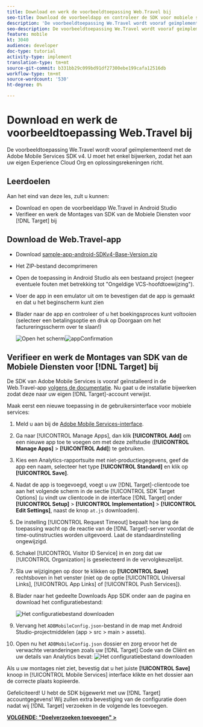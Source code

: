 ```yaml
---
title: Download en werk de voorbeeldtoepassing Web.Travel bij
seo-title: Download de voorbeeldapp en controleer de SDK voor mobiele services
description: 'De voorbeeldtoepassing We.Travel wordt vooraf geïmplementeerd met de Adobe Mobile Services SDK v4. U moet het enkel bijwerken zodat het aan uw eigen Experience Cloud Org en oplossingsrekeningen richt.   '
seo-description: De voorbeeldtoepassing We.Travel wordt vooraf geïmplementeerd met de Adobe Mobile Services SDK v4. U moet het enkel bijwerken zodat het aan uw eigen Experience Cloud Org en oplossingsrekeningen richt.
feature: mobile
kt: 3040
audience: developer
doc-type: tutorial
activity-type: implement
translation-type: tm+mt
source-git-commit: b331bb29c099bd91df27300ebe199cafa12516db
workflow-type: tm+mt
source-wordcount: '530'
ht-degree: 0%

---
```



# Download en werk de voorbeeldtoepassing Web.Travel bij

De voorbeeldtoepassing We.Travel wordt vooraf geïmplementeerd met de Adobe Mobile Services SDK v4. U moet het enkel bijwerken, zodat het aan uw eigen Experience Cloud Org en oplossingsrekeningen richt.

## Leerdoelen

Aan het eind van deze les, zult u kunnen:

* Download en open de voorbeeldapp We.Travel in Android Studio
* Verifieer en werk de Montages van SDK van de Mobiele Diensten voor [!DNL Target] bij

## Download de Web.Travel-app

* Download [sample-app-android-SDKv4-Base-Version.zip](assets/sample-app-android-SDKv4-Base-Version.zip)
* Het ZIP-bestand decomprimeren
* Open de toepassing in Android Studio als een bestaand project (negeer eventuele fouten met betrekking tot &quot;Ongeldige VCS-hoofdtoewijzing&quot;).
* Voer de app in een emulator uit om te bevestigen dat de app is gemaakt en dat u het beginscherm kunt zien
* Blader naar de app en controleer of u het boekingsproces kunt voltooien (selecteer een betalingsoptie en druk op Doorgaan om het factureringsscherm over te slaan!)

   ![Open het scherm ](assets/wetravel_homeScreen.png)![appConfirmation](assets/wetravel_confirmationScreen.png)

## Verifieer en werk de Montages van SDK van de Mobiele Diensten voor [!DNL Target] bij

De SDK van Adobe Mobile Services is vooraf geïnstalleerd in de Web.Travel-app [volgens de documentatie](https://docs.adobe.com/content/help/en/mobile-services/android/getting-started-android/requirements.html). Nu gaat u de installatie bijwerken zodat deze naar uw eigen [!DNL Target]-account verwijst.

Maak eerst een nieuwe toepassing in de gebruikersinterface voor mobiele services:

1. Meld u aan bij de [Adobe Mobile Services-interface](https://mobilemarketing.adobe.com).
1. Ga naar [!UICONTROL Manage Apps], dan klik **[!UICONTROL Add]** om een nieuwe app toe te voegen om met deze zelfstudie (**[!UICONTROL Manage Apps]** > **[!UICONTROL Add]**) te gebruiken.
1. Kies een Analytics-rapportsuite met niet-productiegegevens, geef de app een naam, selecteer het type **[!UICONTROL Standard]** en klik op **[!UICONTROL Save]**.
1. Nadat de app is toegevoegd, voegt u uw [!DNL Target]-clientcode toe aan het volgende scherm in de sectie [!UICONTROL SDK Target Options] (u vindt uw clientcode in de interface [!DNL Target] onder **[!UICONTROL Setup]** > **[!UICONTROL Implementation]** > **[!UICONTROL Edit Settings]**, naast de knop `at.js` downloaden).
1. De instelling [!UICONTROL Request Timeout] bepaalt hoe lang de toepassing wacht op de reactie van de [!DNL Target]-server voordat de time-outinstructies worden uitgevoerd. Laat de standaardinstelling ongewijzigd.
1. Schakel [!UICONTROL Visitor ID Service] in en zorg dat uw [!UICONTROL Organization] is geselecteerd in de vervolgkeuzelijst.
1. Sla uw wijzigingen op door te klikken op **[!UICONTROL Save]** rechtsboven in het venster (niet op de optie [!UICONTROL Universal Links], [!UICONTROL App Links] of [!UICONTROL Push Services]).
1. Blader naar het gedeelte Downloads App SDK onder aan de pagina en download het configuratiebestand:

   ![Het configuratiebestand downloaden](assets/config_file.jpg)

1. Vervang het `ADBMobileConfig.json`-bestand in de map met Android Studio-projectmiddelen (app > src > main > assets).

1. Open nu het `ADBMobileConfig.json` dossier en zorg ervoor het de verwachte veranderingen zoals uw [!DNL Target] Code van de Cliënt en uw details van Analytics bevat:
   ![Het configuratiebestand downloaden](assets/client_code.jpg)

Als u uw montages niet ziet, bevestig dat u het juiste **[!UICONTROL Save]** knoop in [!UICONTROL Mobile Services] interface klikte en het dossier aan de correcte plaats kopieerde.

Gefeliciteerd! U hebt de SDK bijgewerkt met uw [!DNL Target] accountgegevens! Wij zullen extra bevestiging van de configuratie doen nadat wij [!DNL Target] verzoeken in de volgende les toevoegen.

**[VOLGENDE: &quot;Doelverzoeken toevoegen&quot; >](add-requests.md)**
